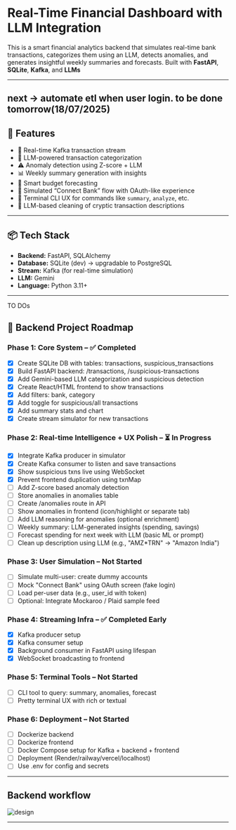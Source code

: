 #  Real-Time Financial Dashboard with LLM Integration

This is a smart financial analytics backend that simulates real-time bank transactions, categorizes them using an LLM, detects anomalies, and generates insightful weekly summaries and forecasts. Built with **FastAPI**, **SQLite**, **Kafka**, and **LLMs**

---
## next -> automate etl when user login. to be done tomorrow(18/07/2025)

## 🚀 Features

- 🔁 Real-time Kafka transaction stream
- 🧠 LLM-powered transaction categorization
- ⚠️ Anomaly detection using Z-score + LLM
- 📊 Weekly summary generation with insights
- 📅 Smart budget forecasting
- 🔗 Simulated “Connect Bank” flow with OAuth-like experience
- 💬 Terminal CLI UX for commands like `summary`, `analyze`, etc.
- 🧽 LLM-based cleaning of cryptic transaction descriptions

---

## 📦 Tech Stack

- **Backend:** FastAPI, SQLAlchemy
- **Database:** SQLite (dev) → upgradable to PostgreSQL
- **Stream:** Kafka (for real-time simulation)
- **LLM:** Gemini
- **Language:** Python 3.11+

---



TO DOs

## 📝 Backend Project Roadmap

### Phase 1: Core System – ✅ Completed
- [x] Create SQLite DB with tables: transactions, suspicious_transactions
- [x] Build FastAPI backend: /transactions, /suspicious-transactions
- [x] Add Gemini-based LLM categorization and suspicious detection
- [x] Create React/HTML frontend to show transactions
- [x] Add filters: bank, category
- [x] Add toggle for suspicious/all transactions
- [x] Add summary stats and chart
- [x] Create stream simulator for new transactions

### Phase 2: Real-time Intelligence + UX Polish – ⏳ In Progress
- [x] Integrate Kafka producer in simulator
- [x] Create Kafka consumer to listen and save transactions
- [x] Show suspicious txns live using WebSocket
- [x] Prevent frontend duplication using txnMap
- [ ] Add Z-score based anomaly detection
- [ ] Store anomalies in anomalies table
- [ ] Create /anomalies route in API
- [ ] Show anomalies in frontend (icon/highlight or separate tab)
- [ ] Add LLM reasoning for anomalies (optional enrichment)
- [ ] Weekly summary: LLM-generated insights (spending, savings)
- [ ] Forecast spending for next week with LLM (basic ML or prompt)
- [ ] Clean up description using LLM (e.g., "AMZ*TRN" → "Amazon India")

### Phase 3: User Simulation – Not Started
- [ ] Simulate multi-user: create dummy accounts
- [ ] Mock "Connect Bank" using OAuth screen (fake login)
- [ ] Load per-user data (e.g., user_id with token)
- [ ] Optional: Integrate Mockaroo / Plaid sample feed

### Phase 4: Streaming Infra – ✅ Completed Early
- [x] Kafka producer setup
- [x] Kafka consumer setup
- [x] Background consumer in FastAPI using lifespan
- [x] WebSocket broadcasting to frontend

### Phase 5: Terminal Tools – Not Started
- [ ] CLI tool to query: summary, anomalies, forecast
- [ ] Pretty terminal UX with rich or textual

### Phase 6: Deployment – Not Started
- [ ] Dockerize backend
- [ ] Dockerize frontend
- [ ] Docker Compose setup for Kafka + backend + frontend
- [ ] Deployment (Render/railway/vercel/localhost)
- [ ] Use .env for config and secrets

---

## Backend workflow

![design](/pictures/Screenshot%202025-07-16%20at%209.46.38 PM.png)

---

